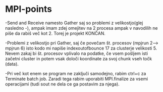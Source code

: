 # MPI-points

-Send and Receive namesto Gather saj so problemi z velikostjo(glej nasledno -), ampak imam zdej omejitev na 2 procesa ampak v navodilih ne piše da rabiš več kot 2.
Torej je projekt KONČAN.

-Problemi z velikostjo pri Gather, saj če povečam št. procesov (mpjrun 2--> mpjrun 6) isto kodo mi napiše indexoutofbounce 17 za clusterje velikosti 5.
Nevem zakaj bi št. procesov vplivalo na podatke, če vsem pošljem isti začetni cluster in potem vsak določi koordinate za svoj chunk vseh točk (data).

-Pri več kot enem se program ne zaključi samodejno, rabim ctrl+c za Terminate batch job.
Zaradi tega rabim uporabiti MPI.finalize za vsemi operacijami (tudi sout ne dela ce ga postavim za njega).


